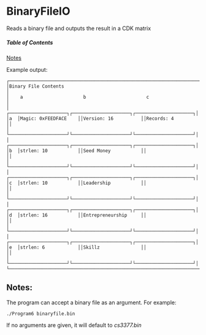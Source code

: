 # BinaryFileIO

Reads a binary file and outputs the result in a CDK matrix

##### Table of Contents  
[Notes](#Notes)

Example output:
```
┌────────────────────────────────────────────────────────────────────────┐
│Binary File Contents                                                    │
│    a                      b                      c                     │
│   ┌─────────────────────┐┌─────────────────────┐┌─────────────────────┐│
│a  │Magic: 0xFEEDFACE    ││Version: 16          ││Records: 4           ││
│   └─────────────────────┘└─────────────────────┘└─────────────────────┘│
│   ┌─────────────────────┐┌─────────────────────┐┌─────────────────────┐│
│b  │strlen: 10           ││Seed Money           ││                     ││
│   └─────────────────────┘└─────────────────────┘└─────────────────────┘│
│   ┌─────────────────────┐┌─────────────────────┐┌─────────────────────┐│
│c  │strlen: 10           ││Leadership           ││                     ││
│   └─────────────────────┘└─────────────────────┘└─────────────────────┘│
│   ┌─────────────────────┐┌─────────────────────┐┌─────────────────────┐│
│d  │strlen: 16           ││Entrepreneurship     ││                     ││
│   └─────────────────────┘└─────────────────────┘└─────────────────────┘│
│   ┌─────────────────────┐┌─────────────────────┐┌─────────────────────┐│
│e  │strlen: 6            ││Skillz               ││                     ││
│   └─────────────────────┘└─────────────────────┘└─────────────────────┘│
└────────────────────────────────────────────────────────────────────────┘
```

## Notes:
The program can accept a binary file as an argument. For example:
```
./Program6 binaryfile.bin
```
If no arguments are given, it will default to *cs3377.bin*
